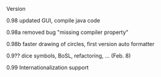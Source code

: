 Version 

0.98   updated GUI, compile java code 

0.98a  removed bug "missing compiler property"

0.98b  faster drawing of circles, first version auto formatter

0.9?? dice symbols, BoSL, refactoring, ... (Feb. 8)

0.99 Internationalization support
